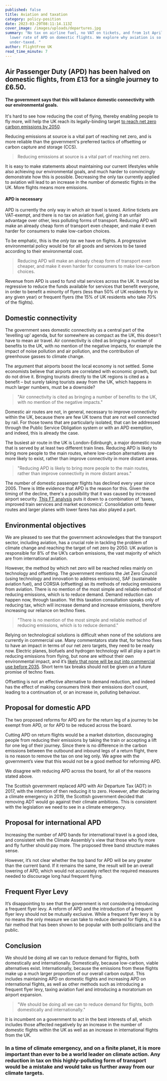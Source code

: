 ```yaml
---
published: false
title: Aviation and taxation
category: policy-position
date: 2023-03-29T08:11:14.113Z
cover_image: /images/uploads/departures.jpg
summary: "No tax on airline fuel, no VAT on tickets, and from 1st April 2023, a
  lower rate of APD on domestic flights. We explore why aviation is so radically
  under-taxed. "
author: FlightFree UK
read_time_minute: 7
---
```

## A﻿ir Passenger Duty (APD) has been halved on domestic flights, from £13 for a single journey to £6.50.

#### The government says that this will balance domestic connectivity with our environmental goals.

I﻿t's hard to see how r﻿educing the cost of flying, thereby enabling people to fly more, will help the UK reach its legally-binding target [to reach net zero carbon emissions by 2050](https://www.gov.uk/government/news/uk-becomes-first-major-economy-to-pass-net-zero-emissions-law). 

Reducing emissions at source is a vital part of reaching net zero, and is more reliable than the government's preferred tactics of offsetting or carbon capture and storage (CCS). 

> Reducing emissions at source is a vital part of reaching net zero.

It is easy to make statements about maintaining our current lifestyles while also achieving our environmental goals, and much harder to convincingly demonstrate how this is possible. Decreasing the only tax currently applied to aviation will lead to an increase in the number of domestic flights in the UK. More flights means more emissions. 

#### APD is necessary

APD is currently the only way in which air travel is taxed. Airline tickets are VAT-exempt, and there is no tax on aviation fuel, giving it an unfair advantage over other, less polluting forms of transport. Reducing APD will make an already cheap form of transport even cheaper, and make it even harder for consumers to make low-carbon choices. 

To be emphatic, this is the *only* *tax* we have on flights. A progressive environmental policy would be for all goods and services to be taxed according to their environmental cost.

> Reducing APD will make an already cheap form of transport even cheaper, and make it even harder for consumers to make low-carbon choices. 

Revenue from APD is used to fund vital services across the UK. It would be regressive to reduce the funds available for services that benefit everyone, in order to benefit a minority of flyers (less than 50% of UK residents fly in any given year) or frequent flyers (the 15% of UK residents who take 70% of the flights).

## Domestic connectivity

The government sees domestic connectivity as a central part of the ‘levelling up’ agenda, but for somewhere as compact as the UK, this doesn't have to mean air travel. Air connectivity is cited as bringing a number of benefits to the UK, with no mention of the negative impacts, for example the impact of noise pollution and air pollution, and the contribution of greenhouse gasses to climate change.

The argument that airports boost the local economy is not settled. Some economists believe that airports are correlated with economic growth, but do not drive it. Bringing tourists directly to the UK regions is cited as a benefit – but surely taking tourists away from the UK, which happens in much larger numbers, must be a downside? 

> "Air connectivity is cited as bringing a number of benefits to the UK, with no mention of the negative impacts."

Domestic air routes are not, in general, necessary to improve connectivity within the UK, because there are few UK towns that are not well connected by rail. For those towns that are particularly isolated, that can be addressed through the Public Service Obligation system or with an APD exemption, and indeed, this is already the case.

The busiest air route in the UK is London-Edinburgh, a major domestic route that is served by at least two different train lines. Reducing APD is likely to bring more people to the main routes, where low-carbon alternatives are more likely to exist, rather than improve connectivity in more distant areas.

> "Reducing APD is likely to bring more people to the main routes, rather than improve connectivity in more distant areas."

The number of domestic passenger flights has declined every year since 2005. There is little evidence that APD is the reason for this. Given the timing of the decline, there's a possibility that it was caused by increased airport security. [This FT analysis](https://www.ft.com/content/a5929e56-3f21-11e9-b896-fe36ec32aece) puts it down to a combination of 'taxes, improved train services and market economics'. Consolidation onto fewer routes and larger planes with lower fares has also played a part.

## Environmental objectives

We are pleased to see that the government acknowledges that the transport sector, including aviation, has a crucial role in tackling the problem of climate change and reaching the target of net zero by 2050. UK aviation is responsible for 8% of the UK’s carbon emissions, the vast majority of which are from international aviation.

However, the method by which net zero will be reached relies mainly on technology and offsetting. The government mentions the Jet Zero Council (using technology and innovation to address emissions), SAF (sustainable aviation fuel), and CORSIA (offsetting) as its methods of reducing emissions from aviation. There is no mention of the most simple and reliable method of reducing emissions, which is to reduce demand. Demand reduction can happen now, through taxation. Yet this taxation consultation speaks only of reducing tax, which will increase demand and increase emissions, therefore increasing our reliance on techno fixes.

> "There is no mention of the most simple and reliable method of reducing emissions, which is to reduce demand."

Relying on technological solutions is difficult when none of the solutions are currently in commercial use. Many commentators state that, for techno fixes to have an impact in terms of our net zero targets, they need to be ready now. Electric planes, biofuels and hydrogen technology will all play a part in reducing emissions from flying, but none are without their own environmental impact, and it’s [likely that none will be put into commercial use before 2035](/post/2021-podcast-series-can-we-fly-carbon-neutral/). Short term tax breaks should not be given on a future promise of techno fixes.

Offsetting is not an effective alternative to demand reduction, and indeed has the effect of making consumers think their emissions don’t count, leading to a continuation of, or an increase in, polluting behaviour.

## Proposal for domestic APD

The two proposed reforms for APD are for the return leg of a journey to be exempt from APD, or for APD to be reduced across the board. 

Cutting APD on return flights would be a market distortion, discouraging people from reducing their emissions by taking the train or accepting a lift for one leg of their journey. Since there is no difference in the carbon emissions between the outbound and inbound legs of a return flight, there is no reason to remove the tax on one leg only. We agree with the government’s view that this would not be a good method for reforming APD.

We disagree with reducing APD across the board, for all of the reasons stated above.

The Scottish government replaced APD with Air Departure Tax (ADT) in 2017, with the intention of then reducing it to zero. However, after declaring a climate emergency in 2019, the Scottish government decided that removing ADT would go against their climate ambitions. This is consistent with the legislation we need to see in a climate emergency.

## Proposal for international APD

Increasing the number of APD bands for international travel is a good idea, and consistent with the Climate Assembly's view that those who fly more and fly further should pay more. The proposed three band structure makes sense. 

However, it’s not clear whether the top band for APD will be any greater than the current band. If it remains the same, the result will be an overall lowering of APD, which would not accurately reflect the required measures needed to discourage long haul frequent flying.

## Frequent Flyer Levy

It’s disappointing to see that the government is not considering introducing a frequent flyer levy. A reform of APD and the introduction of a frequent flyer levy should not be mutually exclusive. While a frequent flyer levy is by no means the only measure we can take to reduce demand for flights, it is a fair method that has been shown to be popular with both politicians and the public. 

## Conclusion

We should be doing all we can to reduce demand for flights, both domestically and internationally. Domestically, because low-carbon, viable alternatives exist. Internationally, because the emissions from these flights make up a much larger proportion of our overall carbon output. This includes maintaining APD on domestic flights and increasing APD on international flights, as well as other methods such as introducing a frequent flyer levy, taxing aviation fuel and introducing a moratorium on airport expansion. 

> "We should be doing all we can to reduce demand for flights, both domestically and internationally." 

It is incumbent on a government to act in the best interests of all, which includes those affected negatively by an increase in the number of domestic flights within the UK as well as an increase in international flights from the UK. 

### In a time of climate emergency, and on a finite planet, it is more important than ever to be a world leader on climate action. Any reduction in tax on this highly-polluting form of transport would be a mistake and would take us further away from our climate targets.